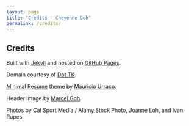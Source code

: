```yaml
---
layout: page
title: "Credits - Cheyenne Goh"
permalink: /credits/
---
```


## Credits

Built with [Jekyll](https://jekyllrb.com) and hosted on [GitHub Pages](https://pages.github.com).

Domain courtesy of [Dot TK](http://www.dot.tk).

[Minimal Resume](https://github.com/murraco/jekyll-theme-minimal-resume) theme by [Mauricio Urraco](https://github.com/murraco).

Header image by [Marcel Goh](https://marcelgoh.ca).

Photos by Cal Sport Media / Alamy Stock Photo, Joanne Loh, and Ivan Rupes